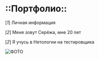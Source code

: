 # :**:Портфолио:**:
 
 [*1*] Личная информация 

 [*2*] Меня зовут Серёжа, мне 20 лет

 [*2*] Я учусь в Нетологии на тестировщика

![ФОТО](https://github.com/https://github.com/RUSROOFMAN/3-hw/blob/main/tvQ_E9dlYpc.jpg)
